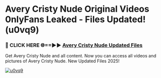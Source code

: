 # Avery Cristy Nude Original Videos 0nlyFans Leaked - Files Updated! (u0vq9)

<h3>🔴 CLICK HERE 🌐==►► <a href="https://tinyurl.com/5h6xmrr3" rel="nofollow">Avery Cristy Nude Updated Files</a></h3>

Get Avery Cristy Nude and all content. Now you can access all videos and pictures of Avery Cristy Nude. New Updated Files 2025!

[![u0vq9](https://i.imgur.com/KVD873Z.gif)](https://tinyurl.com/5h6xmrr3)
